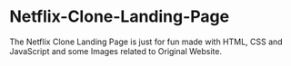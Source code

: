 # Netflix-Clone-Landing-Page
The Netflix Clone Landing Page is just for fun made with HTML, CSS and JavaScript and some Images related to Original Website. 
